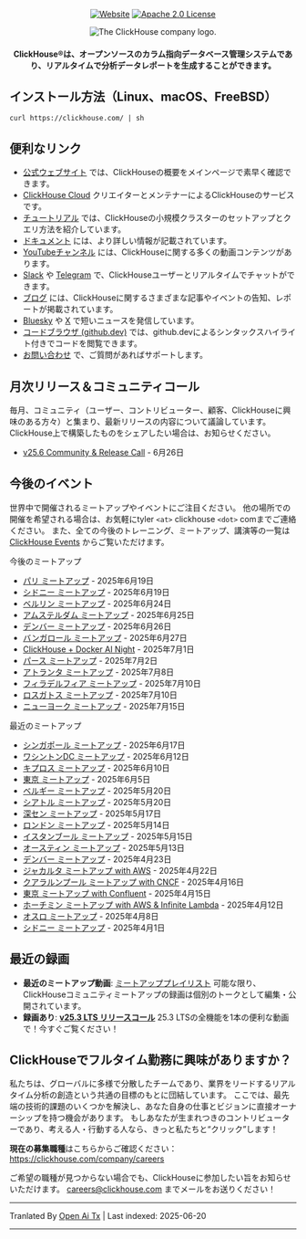 <div align=center>

[![Website](https://img.shields.io/website?up_message=AVAILABLE&down_message=DOWN&url=https%3A%2F%2Fclickhouse.com&style=for-the-badge)](https://clickhouse.com)
[![Apache 2.0 License](https://img.shields.io/badge/license-Apache%202.0-blueviolet?style=for-the-badge)](https://www.apache.org/licenses/LICENSE-2.0)

<picture align=center>
    <source media="(prefers-color-scheme: dark)" srcset="https://github.com/ClickHouse/clickhouse-docs/assets/9611008/4ef9c104-2d3f-4646-b186-507358d2fe28">
    <source media="(prefers-color-scheme: light)" srcset="https://github.com/ClickHouse/clickhouse-docs/assets/9611008/b001dc7b-5a45-4dcd-9275-e03beb7f9177">
    <img alt="The ClickHouse company logo." src="https://github.com/ClickHouse/clickhouse-docs/assets/9611008/b001dc7b-5a45-4dcd-9275-e03beb7f9177">
</picture>

<h4>ClickHouse®は、オープンソースのカラム指向データベース管理システムであり、リアルタイムで分析データレポートを生成することができます。</h4>

</div>

## インストール方法（Linux、macOS、FreeBSD）

```
curl https://clickhouse.com/ | sh
```

## 便利なリンク

* [公式ウェブサイト](https://clickhouse.com/) では、ClickHouseの概要をメインページで素早く確認できます。
* [ClickHouse Cloud](https://clickhouse.cloud) クリエイターとメンテナーによるClickHouseのサービスです。
* [チュートリアル](https://clickhouse.com/docs/getting_started/tutorial/) では、ClickHouseの小規模クラスターのセットアップとクエリ方法を紹介しています。
* [ドキュメント](https://clickhouse.com/docs/) には、より詳しい情報が記載されています。
* [YouTubeチャンネル](https://www.youtube.com/c/ClickHouseDB) には、ClickHouseに関する多くの動画コンテンツがあります。
* [Slack](https://clickhouse.com/slack) や [Telegram](https://telegram.me/clickhouse_en) で、ClickHouseユーザーとリアルタイムでチャットができます。
* [ブログ](https://clickhouse.com/blog/) には、ClickHouseに関するさまざまな記事やイベントの告知、レポートが掲載されています。
* [Bluesky](https://bsky.app/profile/clickhouse.com) や [X](https://x.com/ClickHouseDB) で短いニュースを発信しています。
* [コードブラウザ (github.dev)](https://github.dev/ClickHouse/ClickHouse) では、github.devによるシンタックスハイライト付きでコードを閲覧できます。
* [お問い合わせ](https://clickhouse.com/company/contact) で、ご質問があればサポートします。

## 月次リリース＆コミュニティコール

毎月、コミュニティ（ユーザー、コントリビューター、顧客、ClickHouseに興味のある方々）と集まり、最新リリースの内容について議論しています。
ClickHouse上で構築したものをシェアしたい場合は、お知らせください。

* [v25.6 Community & Release Call](https://clickhouse.com/company/events/v25-6-community-release-call) - 6月26日

## 今後のイベント

世界中で開催されるミートアップやイベントにご注目ください。
他の場所での開催を希望される場合は、お気軽にtyler `<at>` clickhouse `<dot>` comまでご連絡ください。
また、全ての今後のトレーニング、ミートアップ、講演等の一覧は [ClickHouse Events](https://clickhouse.com/company/news-events) からご覧いただけます。

今後のミートアップ
* [パリ ミートアップ](https://www.meetup.com/clickhouse-france-user-group/events/308053030/) - 2025年6月19日
* [シドニー ミートアップ](https://www.meetup.com/clickhouse-australia-user-group/events/308248552/) - 2025年6月19日
* [ベルリン ミートアップ](https://www.meetup.com/clickhouse-berlin-user-group/events/307866586/) - 2025年6月24日
* [アムステルダム ミートアップ](https://www.meetup.com/clickhouse-netherlands-user-group/events/308053051/) - 2025年6月25日
* [デンバー ミートアップ](https://lu.ma/j7qm8o6i) - 2025年6月26日
* [バンガロール ミートアップ](https://www.meetup.com/clickhouse-bangalore-user-group/events/308323519/) - 2025年6月27日
* [ClickHouse + Docker AI Night](https://lu.ma/g9nhgnlh) - 2025年7月1日
* [パース ミートアップ](https://www.meetup.com/clickhouse-perth-user-group/events/308421971/) - 2025年7月2日
* [アトランタ ミートアップ](https://www.meetup.com/clickhouse-atlanta-meetup-group/events/307627590/) - 2025年7月8日
* [フィラデルフィア ミートアップ](https://www.meetup.com/clickhouse-philadelphia-user-group/events/308333554/) - 2025年7月10日
* [ロスガトス ミートアップ](https://www.meetup.com/clickhouse-silicon-valley-meetup-group/events/308546075) - 2025年7月10日
* [ニューヨーク ミートアップ](https://www.meetup.com/clickhouse-new-york-user-group/events/307627675/) - 2025年7月15日

最近のミートアップ
* [シンガポール ミートアップ](https://www.meetup.com/clickhouse-cyprus-user-group/events/307819236) - 2025年6月17日
* [ワシントンDC ミートアップ](https://www.meetup.com/clickhouse-dc-user-group/events/307622954/) - 2025年6月12日
* [キプロス ミートアップ](https://www.meetup.com/clickhouse-cyprus-user-group/events/307819236) - 2025年6月10日
* [東京 ミートアップ](https://www.meetup.com/clickhouse-tokyo-user-group/events/307689645/) - 2025年6月5日
* [ベルギー ミートアップ](https://www.meetup.com/clickhouse-belgium-user-group/events/307818346/) - 2025年5月20日
* [シアトル ミートアップ](https://www.meetup.com/clickhouse-seattle-user-group/events/307622716/) - 2025年5月20日
* [深セン ミートアップ](https://www.huodongxing.com/event/7803892350511) - 2025年5月17日
* [ロンドン ミートアップ](https://www.meetup.com/clickhouse-london-user-group/events/306047172/) - 2025年5月14日
* [イスタンブール ミートアップ](https://www.meetup.com/clickhouse-turkiye-meetup-group/events/306978337/) - 2025年5月15日
* [オースティン ミートアップ](https://www.meetup.com/clickhouse-austin-user-group/events/307289908) - 2025年5月13日
* [デンバー ミートアップ](https://www.meetup.com/clickhouse-denver-user-group/events/306934991/) - 2025年4月23日
* [ジャカルタ ミートアップ with AWS](https://www.meetup.com/clickhouse-indonesia-user-group/events/306973747/) - 2025年4月22日
* [クアラルンプール ミートアップ with CNCF](https://www.meetup.com/clickhouse-malaysia-meetup-group/events/306697678/) - 2025年4月16日
* [東京 ミートアップ with Confluent](https://www.meetup.com/clickhouse-tokyo-user-group/events/306832118/) - 2025年4月15日
* [ホーチミン ミートアップ with AWS & Infinite Lambda](https://www.meetup.com/clickhouse-vietnam-meetup-group/events/306810105/) - 2025年4月12日
* [オスロ ミートアップ](https://www.meetup.com/open-source-real-time-data-warehouse-real-time-analytics/events/306414327/) - 2025年4月8日
* [シドニー ミートアップ](https://www.meetup.com/clickhouse-australia-user-group/events/306549810/) - 2025年4月1日

## 最近の録画

* **最近のミートアップ動画**: [ミートアッププレイリスト](https://www.youtube.com/playlist?list=PL0Z2YDlm0b3iNDUzpY1S3L_iV4nARda_U) 可能な限り、ClickHouseコミュニティミートアップの録画は個別のトークとして編集・公開されています。
* **録画あり**: [**v25.3 LTS リリースコール**](https://www.youtube.com/watch?v=iCKEzp0_Z2Q) 25.3 LTSの全機能を1本の便利な動画で！今すぐご覧ください！

## ClickHouseでフルタイム勤務に興味がありますか？

私たちは、グローバルに多様で分散したチームであり、業界をリードするリアルタイム分析の創造という共通の目標のもとに団結しています。
ここでは、最先端の技術的課題のいくつかを解決し、あなた自身の仕事とビジョンに直接オーナーシップを持つ機会があります。
もしあなたが生まれつきのコントリビューターであり、考える人・行動する人なら、きっと私たちと“クリック”します！

**現在の募集職種**はこちらからご確認ください：https://clickhouse.com/company/careers

ご希望の職種が見つからない場合でも、ClickHouseに参加したい旨をお知らせいただけます。
careers@clickhouse.com までメールをお送りください！

---

Tranlated By [Open Ai Tx](https://github.com/OpenAiTx/OpenAiTx) | Last indexed: 2025-06-20

---